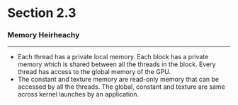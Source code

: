 # Section 2.3
### Memory Heirheachy
-------
- Each thread has a private local memory. Each block has a private memory which is shared between all the threads in the block. Every thread has access to the global memory of the GPU. 
- The constant and texture memory are read-only memory that can be accessed by all the threads. The global, constant and texture are same across kernel launches by an application.